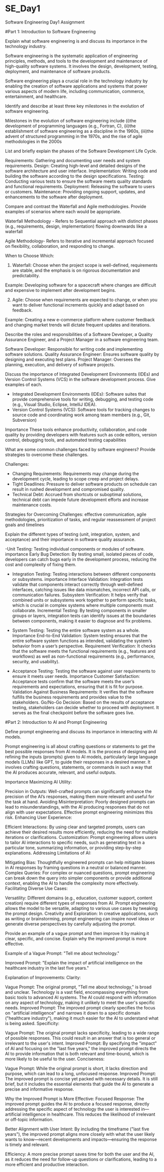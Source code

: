 # SE_Day1
Software Engineering Day1 Assignment

#Part 1: Introduction to Software Engineering

Explain what software engineering is and discuss its importance in the technology industry.

Software engineering is the systematic application of engineering principles, methods, and tools to the development and maintenance of 
high-quality software systems. It involves the design, development, testing, 
deployment, and maintenance of software products.

Software engineering plays a crucial role in the technology industry by enabling the creation of software applications and systems 
that power various aspects of modern life, including communication, commerce, 
entertainment, and healthcare.


Identify and describe at least three key milestones in the evolution of software engineering.

Milestones in the evolution of software engineering include 
(i)the development of programming languages (e.g., Fortran, C),
(ii)the establishment of software engineering 
as a discipline in the 1960s,
(iii)the advent of structured programming in the 1970s, and 
the rise of agile methodologies in the 2000s


List and briefly explain the phases of the Software Development Life Cycle.

Requirements: Gathering and documenting user needs and system requirements.
Design: Creating high-level and detailed designs of the software architecture and user 
interface.
Implementation: Writing code and building the software according to the design 
specifications.
Testing: Conducting various tests to ensure the software meets quality standards and 
functional requirements.
Deployment: Releasing the software to users or customers.
Maintenance: Providing ongoing support, updates, and enhancements to the software after 
deployment.

Compare and contrast the Waterfall and Agile methodologies. Provide examples of scenarios where each would be appropriate.

Waterfall Methodology - Refers to Sequential approach with distinct phases (e.g., requirements, design, 
implementation) flowing downwards like a waterfall

Agile Methodology- Refers to  Iterative and incremental approach focused on flexibility, collaboration, and 
responding to change.

When to Choose Which:
1. Waterfall: Choose when the project scope is well-defined, requirements are stable, and the emphasis is on rigorous documentation and predictability.

Example: Developing software for a spacecraft where changes are difficult and expensive to implement after development begins.

2. Agile: Choose when requirements are expected to change, or when you want to deliver functional increments quickly and adapt based on feedback.

Example: Creating a new e-commerce platform where customer feedback and changing market trends will dictate frequent updates and iterations.

Describe the roles and responsibilities of a Software Developer, a Quality Assurance Engineer, and a Project Manager in a software engineering team.

Software Developer: Responsible for writing code and implementing software solutions.
Quality Assurance Engineer: Ensures software quality by designing and executing test 
plans.
Project Manager: Oversees the planning, execution, and delivery of software projects.

Discuss the importance of Integrated Development Environments (IDEs) and Version Control Systems (VCS) in the software development process. Give examples of each.

- Integrated Development Environments (IDEs): Software suites that provide 
comprehensive tools for writing, debugging, and testing code (e.g., Visual Studio, Eclipse, 
IntelliJ IDEA).
 - Version Control Systems (VCS): Software tools for tracking changes to source code and 
coordinating work among team members (e.g., Git, Subversion)

Importance
These tools enhance productivity, collaboration, and 
code quality by providing developers with features such as code editors, version control, 
debugging tools, and automated testing capabilities

What are some common challenges faced by software engineers? Provide strategies to overcome these challenges.

Challenges:
- Changing Requirements: Requirements may change during the development cycle, 
leading to scope creep and project delays.
 - Tight Deadlines: Pressure to deliver software products on schedule can result in rushed 
development and compromised quality.
 - Technical Debt: Accrued from shortcuts or suboptimal solutions, technical debt can 
impede future development efforts and increase maintenance costs.

Strategies for Overcoming Challenges:
effective communication,
agile methodologies,
prioritization of tasks, and 
regular reassessment of project goals and timelines


Explain the different types of testing (unit, integration, system, and acceptance) and their importance in software quality assurance.

 -Unit Testing: Testing individual components or modules of software.
     importance
     Early Bug Detection: By testing small, isolated pieces of code, developers can catch bugs early in the development process, reducing the cost and complexity of fixing them.
     
 - Integration Testing: Testing interactions between different components or subsystems.
   importance
   Interface Validation: Integration tests validate that components interact correctly through well-defined interfaces, catching issues like data mismatches, incorrect API calls, or communication failures.
   Subsystem Verification: It helps verify that combined units or subsystems work together to perform specific tasks, which is crucial in complex systems where multiple components must collaborate.
   Incremental Testing: By testing components in smaller groups or layers, integration tests can identify issues at the boundaries between components, making it easier to diagnose and fix problems.
 - System Testing: Testing the entire software system as a whole.
   Importance
   End-to-End Validation: System testing ensures that the entire software system functions as intended, validating the system’s behavior from a user’s perspective.
   Requirement Verification: It checks that the software meets the functional requirements (e.g., features and workflows) as well as non-functional requirements (e.g., performance, security, and usability).
   
 - Acceptance Testing: Testing the software against user requirements to ensure it meets user 
needs.
    Importance
    Customer Satisfaction: Acceptance tests confirm that the software meets the user’s requirements and expectations, ensuring that it is fit for purpose.
    Validation Against Business Requirements: It verifies that the software fulfills the business requirements and provides value to the stakeholders.
    Go/No-Go Decision: Based on the results of acceptance testing, stakeholders can decide whether to proceed with deployment. It serves as the final checkpoint before the software goes     live.

#Part 2: Introduction to AI and Prompt Engineering


Define prompt engineering and discuss its importance in interacting with AI models.

Prompt engineering is all about crafting questions or statements to get the best 
possible responses from AI models. 
It is the process of designing and refining the inputs (prompts) given to AI models, particularly large language models (LLMs) like GPT, to guide their responses in a desired manner. It involves crafting questions, statements, or commands in such a way that the AI produces accurate, relevant, and useful outputs.

Importance
Maximizing AI Utility:

Precision in Outputs: Well-crafted prompts can significantly enhance the precision of the AI’s responses, making them more relevant and useful for the task at hand.
Avoiding Misinterpretation: Poorly designed prompts can lead to misunderstandings, with the AI producing responses that do not align with user expectations. Effective prompt engineering minimizes this risk.
Enhancing User Experience:

Efficient Interactions: By using clear and targeted prompts, users can achieve their desired results more efficiently, reducing the need for multiple iterations or clarifications.
Customization: Prompt engineering allows users to tailor AI interactions to specific needs, such as generating text in a particular tone, summarizing information, or providing step-by-step explanations.
Addressing Limitations of AI:

Mitigating Bias: Thoughtfully engineered prompts can help mitigate biases in AI responses by framing questions in a neutral or balanced manner.
Complex Queries: For complex or nuanced questions, prompt engineering can break down the query into simpler components or provide additional context, enabling the AI to handle the complexity more effectively.
Facilitating Diverse Use Cases:

Versatility: Different domains (e.g., education, customer support, content creation) require different types of responses from AI. Prompt engineering allows the model to be versatile, adapting to various use cases by tweaking the prompt design.
Creativity and Exploration: In creative applications, such as writing or brainstorming, prompt engineering can inspire novel ideas or generate diverse perspectives by carefully adjusting the prompt.

Provide an example of a vague prompt and then improve it by making it clear, specific, and concise. Explain why the improved prompt is more effective.

Example of a Vague Prompt:
"Tell me about technology."

Improved Prompt:
"Explain the impact of artificial intelligence on the healthcare industry in the last five years."

Explanation of Improvements:
Clarity:

Vague Prompt: The original prompt, "Tell me about technology," is broad and unclear. Technology is a vast field, encompassing everything from basic tools to advanced AI systems. The AI could respond with information on any aspect of technology, making it unlikely to meet the user's specific needs.
Improved Prompt: The improved prompt clearly specifies the focus on "artificial intelligence" and narrows it down to a specific domain ("healthcare industry"), making it much easier for the AI to understand what is being asked.
Specificity:

Vague Prompt: The original prompt lacks specificity, leading to a wide range of possible responses. This could result in an answer that is too general or irrelevant to the user's intent.
Improved Prompt: By specifying the "impact" of AI and focusing on the "last five years," the improved prompt directs the AI to provide information that is both relevant and time-bound, which is more likely to be useful to the user.
Conciseness:

Vague Prompt: While the original prompt is short, it lacks direction and purpose, which can lead to a long, unfocused response.
Improved Prompt: The improved prompt is concise yet packed with necessary details. It is still brief, but it includes the essential elements that guide the AI to generate a precise and informative response.

Why the Improved Prompt is More Effective:
Focused Response: The improved prompt guides the AI to produce a focused response, directly addressing the specific aspect of technology the user is interested in—artificial intelligence in healthcare. This reduces the likelihood of irrelevant or off-topic information.

Better Alignment with User Intent: By including the timeframe ("last five years"), the improved prompt aligns more closely with what the user likely wants to know—recent developments and impacts—ensuring the response is timely and relevant.

Efficiency: A more precise prompt saves time for both the user and the AI, as it reduces the need for follow-up questions or clarifications, leading to a more efficient and productive interaction.
